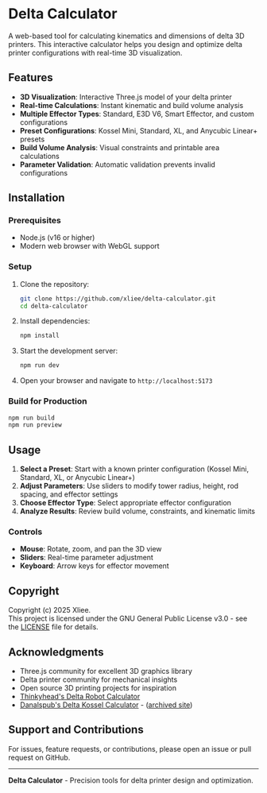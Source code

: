 # Delta Calculator

A web-based tool for calculating kinematics and dimensions of delta 3D printers. This interactive calculator helps you design and optimize delta printer configurations with real-time 3D visualization.

## Features

- **3D Visualization**: Interactive Three.js model of your delta printer
- **Real-time Calculations**: Instant kinematic and build volume analysis
- **Multiple Effector Types**: Standard, E3D V6, Smart Effector, and custom configurations
- **Preset Configurations**: Kossel Mini, Standard, XL, and Anycubic Linear+ presets
- **Build Volume Analysis**: Visual constraints and printable area calculations
- **Parameter Validation**: Automatic validation prevents invalid configurations

## Installation

### Prerequisites
- Node.js (v16 or higher)
- Modern web browser with WebGL support

### Setup
1. Clone the repository:
   ```bash
   git clone https://github.com/xliee/delta-calculator.git
   cd delta-calculator
   ```

2. Install dependencies:
   ```bash
   npm install
   ```

3. Start the development server:
   ```bash
   npm run dev
   ```

4. Open your browser and navigate to `http://localhost:5173`

### Build for Production
```bash
npm run build
npm run preview
```

## Usage

1. **Select a Preset**: Start with a known printer configuration (Kossel Mini, Standard, XL, or Anycubic Linear+)
2. **Adjust Parameters**: Use sliders to modify tower radius, height, rod spacing, and effector settings
3. **Choose Effector Type**: Select appropriate effector configuration
4. **Analyze Results**: Review build volume, constraints, and kinematic limits

### Controls
- **Mouse**: Rotate, zoom, and pan the 3D view
- **Sliders**: Real-time parameter adjustment
- **Keyboard**: Arrow keys for effector movement

## Copyright

Copyright (c) 2025 Xliee.  
This project is licensed under the GNU General Public License v3.0 - see the [LICENSE](LICENSE) file for details.

## Acknowledgments

- Three.js community for excellent 3D graphics library
- Delta printer community for mechanical insights
- Open source 3D printing projects for inspiration
- [Thinkyhead's Delta Robot Calculator](https://www.thinkyhead.com/_deltabot/)
- [Danalspub's Delta Kossel Calculator](https://web.archive.org/web/20200813115636/http://danalspub.com/DKcalc/) -  ([archived site](https://web.archive.org/web/20211129104150/http://danalspub.com/))

## Support and Contributions

For issues, feature requests, or contributions, please open an issue or pull request on GitHub.

---

**Delta Calculator** - Precision tools for delta printer design and optimization.
